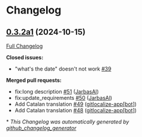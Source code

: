 # Changelog

## [0.3.2a1](https://github.com/OpenVoiceOS/skill-ovos-date-time/tree/0.3.2a1) (2024-10-15)

[Full Changelog](https://github.com/OpenVoiceOS/skill-ovos-date-time/compare/V0.2.3...0.3.2a1)

**Closed issues:**

- "what's the date" doesn't not work [\#39](https://github.com/OpenVoiceOS/skill-ovos-date-time/issues/39)

**Merged pull requests:**

- fix:long description [\#51](https://github.com/OpenVoiceOS/skill-ovos-date-time/pull/51) ([JarbasAl](https://github.com/JarbasAl))
- fix:update\_requirements [\#50](https://github.com/OpenVoiceOS/skill-ovos-date-time/pull/50) ([JarbasAl](https://github.com/JarbasAl))
- Add Catalan translation [\#49](https://github.com/OpenVoiceOS/skill-ovos-date-time/pull/49) ([gitlocalize-app[bot]](https://github.com/apps/gitlocalize-app))
- Add Catalan translation [\#48](https://github.com/OpenVoiceOS/skill-ovos-date-time/pull/48) ([gitlocalize-app[bot]](https://github.com/apps/gitlocalize-app))



\* *This Changelog was automatically generated by [github_changelog_generator](https://github.com/github-changelog-generator/github-changelog-generator)*
